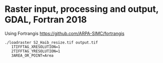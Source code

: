 # Raster input, processing and output, GDAL, Fortran 2018

Using Fortrangis https://github.com/ARPA-SIMC/fortrangis


~~~shell
./loadraster S2_Haib_resize.tif output.tif
   1TIFFTAG_XRESOLUTION=1
   2TIFFTAG_YRESOLUTION=1
   3AREA_OR_POINT=Area
~~~
